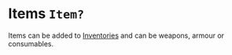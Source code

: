 # Items `Item?`

Items can be added to [Inventories](Inventory.md) and can be weapons, armour or consumables.

